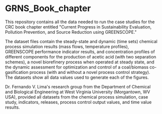 # GRNS_Book_chapter

This repository contains all the data needed to run the case studies for the CRC book chapter entitled "Current Progress in Sustainability Evaluation, Pollution Prevention, and Source Reduction using GREENSCOPE."

The dataset files contain the steady-state and dynamic (time sets) chemical process simulation results (mass flows, temperature profiles), GREENSCOPE performance indicator results, and concentration profiles of different components for the production of acetic acid (with two separation schemes), a novel biorefinery process when operated at steady state, and the dynamic assessment for optimization and control of a coal/biomass co-gasification process (with and without a novel process control strategy). The datasets show all data values used to generate each of the figures. 

Dr. Fernando V. Lima's research group from the Department of Chemical and Biological Engineering at West Virginia University (Morgantown, WV USA), provided all datasets from the chemical process simulation, case study, indicators, releases, process control output values, and time value results.
